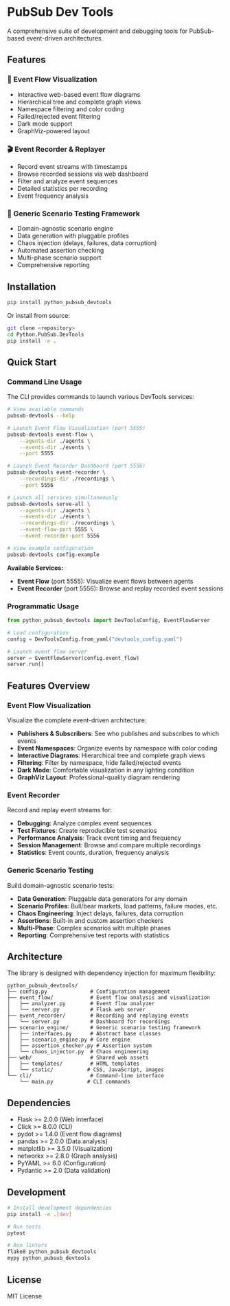 # PubSub Dev Tools

A comprehensive suite of development and debugging tools for PubSub-based event-driven architectures.

## Features

### 🎯 Event Flow Visualization

- Interactive web-based event flow diagrams
- Hierarchical tree and complete graph views
- Namespace filtering and color coding
- Failed/rejected event filtering
- Dark mode support
- GraphViz-powered layout

### 🎬 Event Recorder & Replayer

- Record event streams with timestamps
- Browse recorded sessions via web dashboard
- Filter and analyze event sequences
- Detailed statistics per recording
- Event frequency analysis

### 🧪 Generic Scenario Testing Framework

- Domain-agnostic scenario engine
- Data generation with pluggable profiles
- Chaos injection (delays, failures, data corruption)
- Automated assertion checking
- Multi-phase scenario support
- Comprehensive reporting

## Installation

```bash
pip install python_pubsub_devtools
```

Or install from source:

```bash
git clone <repository>
cd Python.PubSub.DevTools
pip install -e .
```

## Quick Start

### Command Line Usage

The CLI provides commands to launch various DevTools services:

```bash
# View available commands
pubsub-devtools --help

# Launch Event Flow Visualization (port 5555)
pubsub-devtools event-flow \
    --agents-dir ./agents \
    --events-dir ./events \
    --port 5555

# Launch Event Recorder Dashboard (port 5556)
pubsub-devtools event-recorder \
    --recordings-dir ./recordings \
    --port 5556

# Launch all services simultaneously
pubsub-devtools serve-all \
    --agents-dir ./agents \
    --events-dir ./events \
    --recordings-dir ./recordings \
    --event-flow-port 5555 \
    --event-recorder-port 5556

# View example configuration
pubsub-devtools config-example
```

**Available Services:**
- **Event Flow** (port 5555): Visualize event flows between agents
- **Event Recorder** (port 5556): Browse and replay recorded event sessions

### Programmatic Usage

```python
from python_pubsub_devtools import DevToolsConfig, EventFlowServer

# Load configuration
config = DevToolsConfig.from_yaml("devtools_config.yaml")

# Launch event flow server
server = EventFlowServer(config.event_flow)
server.run()
```

## Features Overview

### Event Flow Visualization

Visualize the complete event-driven architecture:

- **Publishers & Subscribers**: See who publishes and subscribes to which events
- **Event Namespaces**: Organize events by namespace with color coding
- **Interactive Diagrams**: Hierarchical tree and complete graph views
- **Filtering**: Filter by namespace, hide failed/rejected events
- **Dark Mode**: Comfortable visualization in any lighting condition
- **GraphViz Layout**: Professional-quality diagram rendering

### Event Recorder

Record and replay event streams for:

- **Debugging**: Analyze complex event sequences
- **Test Fixtures**: Create reproducible test scenarios
- **Performance Analysis**: Track event timing and frequency
- **Session Management**: Browse and compare multiple recordings
- **Statistics**: Event counts, duration, frequency analysis

### Generic Scenario Testing

Build domain-agnostic scenario tests:

- **Data Generation**: Pluggable data generators for any domain
- **Scenario Profiles**: Bull/bear markets, load patterns, failure modes, etc.
- **Chaos Engineering**: Inject delays, failures, data corruption
- **Assertions**: Built-in and custom assertion checkers
- **Multi-Phase**: Complex scenarios with multiple phases
- **Reporting**: Comprehensive test reports with statistics

## Architecture

The library is designed with dependency injection for maximum flexibility:

```
python_pubsub_devtools/
├── config.py              # Configuration management
├── event_flow/            # Event flow analysis and visualization
│   ├── analyzer.py        # Event flow analyzer
│   └── server.py          # Flask web server
├── event_recorder/        # Recording and replaying events
│   └── server.py          # Dashboard for recordings
├── scenario_engine/       # Generic scenario testing framework
│   ├── interfaces.py      # Abstract base classes
│   ├── scenario_engine.py # Core engine
│   ├── assertion_checker.py # Assertion system
│   └── chaos_injector.py  # Chaos engineering
├── web/                   # Shared web assets
│   ├── templates/         # HTML templates
│   └── static/           # CSS, JavaScript, images
└── cli/                   # Command-line interface
    └── main.py           # CLI commands
```

## Dependencies

- Flask >= 2.0.0 (Web interface)
- Click >= 8.0.0 (CLI)
- pydot >= 1.4.0 (Event flow diagrams)
- pandas >= 2.0.0 (Data analysis)
- matplotlib >= 3.5.0 (Visualization)
- networkx >= 2.8.0 (Graph analysis)
- PyYAML >= 6.0 (Configuration)
- Pydantic >= 2.0 (Data validation)

## Development

```bash
# Install development dependencies
pip install -e .[dev]

# Run tests
pytest

# Run linters
flake8 python_pubsub_devtools
mypy python_pubsub_devtools
```

## License

MIT License
